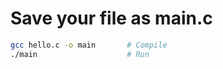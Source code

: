 # Save your file as main.c

```bash
gcc hello.c -o main       # Compile
./main                    # Run
